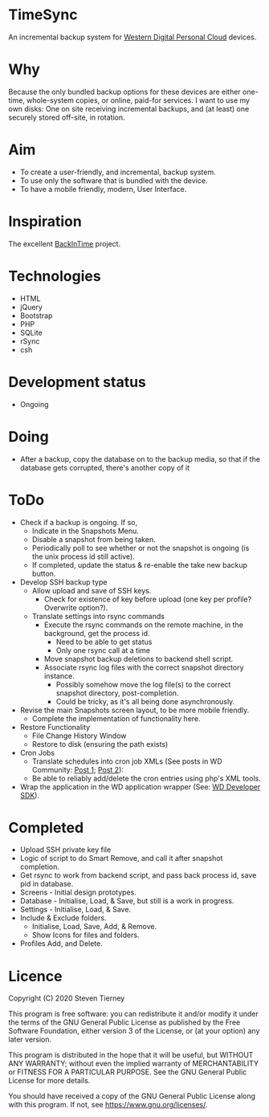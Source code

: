 # TimeSync
An incremental backup system for [Western Digital Personal Cloud](https://shop.westerndigital.com/en-gb/c/nas-and-cloud-storage) devices.

# Why
Because the only bundled backup options for these devices are either one-time, whole-system copies, or online, paid-for services.
I want to use my own disks: One on site receiving incremental backups, and (at least) one securely stored off-site, in rotation.

# Aim
- To create a user-friendly, and incremental, backup system.
- To use only the software that is bundled with the device.
- To have a mobile friendly, modern, User Interface.

# Inspiration
The excellent [BackInTime](https://github.com/bit-team/backintime) project.

# Technologies
- HTML
- jQuery
- Bootstrap
- PHP
- SQLite
- rSync
- csh

# Development status
- Ongoing

# Doing
- After a backup, copy the database on to the backup media, so that if the database gets corrupted, there's another copy of it

# ToDo
- Check if a backup is ongoing. If so, 
  - Indicate in the Snapshots Menu.
  - Disable a snapshot from being taken.
  - Periodically poll to see whether or not the snapshot is ongoing (is the unix process id still active).
  - If completed, update the status & re-enable the take new backup button.
- Develop SSH backup type
  - Allow upload and save of SSH keys.
    - Check for existence of key before upload (one key per profile? Overwrite option?).
  - Translate settings into rsync commands
    - Execute the rsync commands on the remote machine, in the background, get the process id.
      - Need to be able to get status
      - Only one rsync call at a time
    - Move snapshot backup deletions to backend shell script.
    - Associate rsync log files with the correct snapshot directory instance.
      - Possibly somehow move the log file(s) to the correct snapshot directory, post-completion.
      - Could be tricky, as it's all being done asynchronously.
- Revise the main Snapshots screen layout, to be more mobile friendly.
  - Complete the implementation of functionality here.
- Restore Functionality
  - File Change History Window
  - Restore to disk (ensuring the path exists)
- Cron Jobs
  - Translate schedules into cron job XMLs (See posts in WD Community: [Post 1](https://community.wd.com/t/crontab-on-mycloud-ex2/98653/21); [Post 2](https://community.wd.com/t/nas-to-usb-automatic-incremental-backup/193625)):
  - Be able to reliably add/delete the cron entries using php's XML tools.
- Wrap the application in the WD application wrapper (See: [WD Developer SDK](https://developer.westerndigital.com/develop/wd/sdk.html#intro)).

# Completed
- Upload SSH private key file
- Logic of script to do Smart Remove, and call it after snapshot completion.
- Get rsync to work from backend script, and pass back process id, save pid in database.
- Screens - Initial design prototypes.
- Database - Initialise, Load, & Save, but still is a work in progress.
- Settings - Initialise, Load, & Save.
- Include & Exclude folders.
  - Initialise, Load, Save, Add, & Remove.
  - Show Icons for files and folders.
- Profiles Add, and Delete.

# Licence
Copyright (C) 2020 Steven Tierney

This program is free software: you can redistribute it and/or modify
it under the terms of the GNU General Public License as published by
the Free Software Foundation, either version 3 of the License, or
(at your option) any later version.

This program is distributed in the hope that it will be useful,
but WITHOUT ANY WARRANTY; without even the implied warranty of
MERCHANTABILITY or FITNESS FOR A PARTICULAR PURPOSE.  See the
GNU General Public License for more details.

You should have received a copy of the GNU General Public License
along with this program.  If not, see <https://www.gnu.org/licenses/>.
